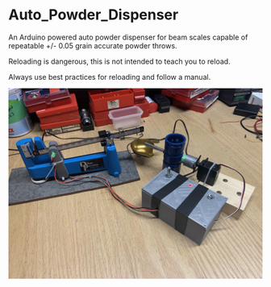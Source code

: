 # Auto_Powder_Dispenser
An Arduino powered auto powder dispenser for beam scales capable of repeatable +/- 0.05 grain accurate powder throws.

Reloading is dangerous, this is not intended to teach you to reload.

Always use best practices for reloading and follow a manual.

![Auto Trickler](IMG_1930.jpg)

